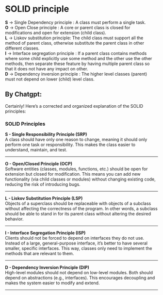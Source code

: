 # SOLID principle

**S** -> Single Dependency principle : A class must perform a single task.</br>
**O** -> Open Close principle : A core or parent class is closed for modifications and open for extension (child class).</br>
**L** -> Liskov substitution principle: The child class must support all the method of parent class, otherwise substitute the parent class in other different classes.</br>
**I** -> Interface segregation principle : If a parent class contains methods where some child explicitly use some method and the other use the other methods, then separate these feature by having multiple parent class so that it does not have any impact on other.</br>
**D** -> Dependency inversion principle : The higher level classes (parent) must not depend on lower (child) level  class.</br>

## **By Chatgpt:**
Certainly! Here’s a corrected and organized explanation of the SOLID principles:

### SOLID Principles

**S - Single Responsibility Principle (SRP)**  
A class should have only one reason to change, meaning it should only perform one task or responsibility. This makes the class easier to understand, maintain, and test.

---

**O - Open/Closed Principle (OCP)**  
Software entities (classes, modules, functions, etc.) should be open for extension but closed for modification. This means you can add new functionality (via child classes or modules) without changing existing code, reducing the risk of introducing bugs.

---

**L - Liskov Substitution Principle (LSP)**  
Objects of a superclass should be replaceable with objects of a subclass without affecting the correctness of the program. In other words, a subclass should be able to stand in for its parent class without altering the desired behavior.

---

**I - Interface Segregation Principle (ISP)**  
Clients should not be forced to depend on interfaces they do not use. Instead of a large, general-purpose interface, it’s better to have several smaller, specific interfaces. This way, classes only need to implement the methods that are relevant to them.

---

**D - Dependency Inversion Principle (DIP)**  
High-level modules should not depend on low-level modules. Both should depend on abstractions (e.g., interfaces). This encourages decoupling and makes the system easier to modify and extend.

---

